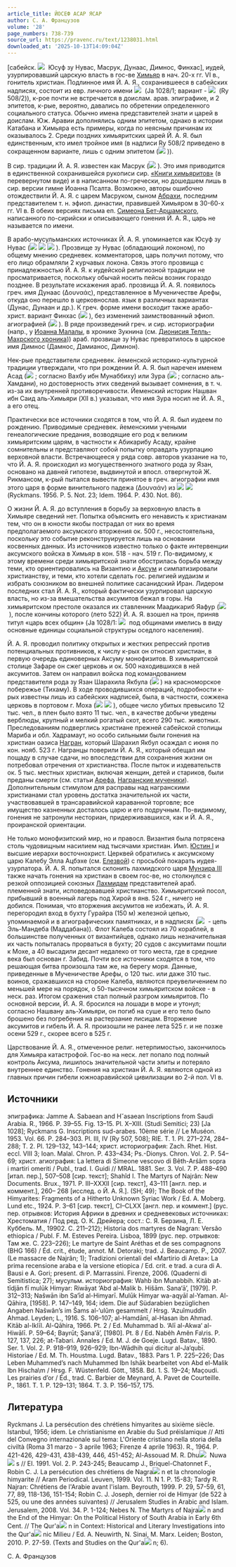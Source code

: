 ```yaml
---
article_title: ЙОСЕФ АСАР ЯСАР
author: С. А. Французов
volume: '28'
page_numbers: 738-739
source_url: https://pravenc.ru/text/1238031.html
downloaded_at: '2025-10-13T14:09:04Z'
---
```


[сабейск. ![](https://pravenc.ru/char/26062/y(w)sfx2fx60sx60rx2fyTx60rx3b/image.png)  Юсуф зу Нувас, Масрук, Дунаас, Димнос, Финхас], иудей, узурпировавший царскую власть в гос-ве [Химьяр](https://pravenc.ru/text/Химьяр.html) в нач. 20-х гг. VI в., гонитель христиан. Подлинное имя Й. А. Я., сохранившееся в сабейских надписях, состоит из евр. личного имени ![](https://pravenc.ru/char/26062/ywsf/image.png)  (Ja 1028/1; вариант - ![](https://pravenc.ru/char/26062/ysf/image.png)  (Ry 508/2)), к-рое почти не встречается в доислам. арав. эпиграфике, и 2 эпитетов, к-рые, вероятно, давались по обретении определенного социального статуса. Обычно имена представителей знати и царей в доислам. Юж. Аравии дополнялись одним эпитетом, однако в истории Катабана и Химьяра есть примеры, когда по неясным причинам их оказывалось 2. Среди поздних химьяритских царей Й. А. Я. был единственным, кто имел тройное имя (в надписи Ry 508/2 приведено в сокращенном варианте, лишь с одним эпитетом (![](https://pravenc.ru/char/26062/ysfx2fx60sx60r/image.png) )).

В сир. традиции Й. А. Я. известен как Масрук (![](https://pravenc.ru/char/26094/x7cNx82pg/image.png) ). Это имя приводится в единственной сохранившейся рукописи сир. [«Книги химьяритов»](<https://pravenc.ru/text/ Книги химьяритов .html>) (в перевернутом виде) и в написанном по-гречески, но дошедшем лишь в сир. версии гимне Иоанна Псалта. Возможно, авторы ошибочно отождествили Й. А. Я. с царем Масруком, сыном [Абрахи](https://pravenc.ru/text/Абрахи.html), последним представителем т. н. эфиоп. династии, правившей Химьяром в 30-60-х гг. VI в. В обеих версиях письма еп. [Симеона Бет-Аршамского](<https://pravenc.ru/text/Симеона Бет-Аршамского.html>), написанного по-сирийски и описывающего гонения Й. А. Я., царь не называется по имени.

В арабо-мусульманских источниках Й. А. Я. упоминается как Юсуф зу Нувас (![](<https://pravenc.ru/char/26272/pAxccxc3 /image.png>) ![](<https://pravenc.ru/char/26272/ xcbg /image.png>) ![](<https://pravenc.ru/char/26272/ xb1mxccxcd/image.png>) ). Прозвище зу Нувас (обладающий локоном), по общему мнению средневек. комментаторов, царь получил потому, что его лицо обрамляли 2 курчавых локона. Связь этого прозвища с принадлежностью Й. А. Я. к иудейской религиозной традиции не просматривается, поскольку обычай носить пейсы возник гораздо позднее. В результате искажения араб. прозвища Й. А. Я. появилось греч. имя Дунаас (Δουναάς), представленное в Мученичестве Арефы, откуда оно перешло в церковнослав. язык в различных вариантах (Дунас, Дунаан и др.). К греч. форме имени восходит также арабо-христ. вариант Финхас (![](https://pravenc.ru/char/26272/pBZxc4xaf/image.png) ), без изменений заимствованный эфиоп. агиографией (![](https://pravenc.ru/char/26110/xffqEU/image.png) ). В ряде произведений греч. и сир. историографии (напр., у [Иоанна Малалы](<https://pravenc.ru/text/ИОАНН МАЛАЛА.html>), в хронике Зукнина (см. [Дионисия Телль-Махрского хроника](<https://pravenc.ru/text/Дионисия Телль-Махрского хроника.html>))) араб. прозвище зу Нувас превратилось в царское имя Димнос (Дамнос, Дамианос, Димнон).

Нек-рые представители средневек. йеменской историко-культурной традиции утверждали, что при рождении Й. А. Я. был наречен именем Асад (![](https://pravenc.ru/char/26272/fxa8mC/image.png) ; согласно Вахбу ибн Мунаббиху) или Зура (![](https://pravenc.ru/char/26272/xd2xa7ik/image.png) ; согласно аль-Хамдани), но достоверность этих сведений вызывает сомнения, в т. ч. из-за их внутренней противоречивости. Йеменский историк Нашван ибн Саид аль-Химьяри (XII в.) указывал, что имя Зура носил не Й. А. Я., а его отец.

Практически все источники сходятся в том, что Й. А. Я. был иудеем по рождению. Приводимые средневек. йеменскими учеными генеалогические предания, возводящие его род к великим химьяритским царям, в частности к Абикарибу Асаду, крайне сомнительны и представляют собой попытку оправдать узурпацию верховной власти. Встречающееся у ряда совр. авторов указание на то, что Й. А. Я. происходил из могущественного знатного рода зу Язан, основано на давней гипотезе, выдвинутой и впосл. отвергнутой Ж. Рикмансом, к-рый пытался вывести принятое в греч. агиографии имя этого царя в форме винительного падежа (Δουναάν) из ![](<https://pravenc.ru/char/26062/dhu /image.png>) ![](<https://pravenc.ru/char/26062/ yazx60an/image.png>)  (Ryckmans. 1956. P. 5. Not. 23; Idem. 1964. P. 430. Not. 86).

О жизни Й. А. Я. до вступления в борьбу за верховную власть в Химьяре сведений нет. Попытка объяснить его ненависть к христианам тем, что он в юности якобы пострадал от них во время предполагаемого аксумского вторжения ок. 500 г., несостоятельна, поскольку это событие реконструируется лишь на основании косвенных данных. Из источников известно только о факте интервенции аксумского войска в Химьяр в кон. 518 - нач. 519 г. По-видимому, к этому времени среди химьяритской знати обострилась борьба между теми, кто ориентировались на Византию и [Аксум](<https://pravenc.ru/text/Аксумское царство.html>) и симпатизировали христианству, и теми, кто хотели сделать гос. религией иудаизм и избрать союзником во внешней политике сасанидский Иран. Лидером последних стал Й. А. Я., который фактически узурпировал царскую власть, но из-за вмешательства аксумитов бежал в горы. На химьяритском престоле оказался их ставленник Маадикариб Яафур (![](https://pravenc.ru/char/26062/Mx7edkrbx2fyx7efr/image.png) ), после кончины которого (лето 522) Й. А. Я. взошел на трон, приняв титул «царь всех общин» (Ja 1028/1: ![](https://pravenc.ru/char/26062/mlkx2fklx2fx60Zx7eb-nx3b/image.png)  под общинами имелись в виду основные единицы социальной структуры оседлого населения).

Й. А. Я. проводил политику открытых и жестких репрессий против потенциальных противников, к числу к-рых он относил христиан, в первую очередь единоверных Аксуму монофизитов. В химьяритской столице Зафаре он сжег церковь и ок. 500 находившихся в ней аксумитов. Затем он направил войска под командованием представителя рода зу Язан Шарахила Якбула (![](https://pravenc.ru/char/26062/ZrHx60lx2fyqbl/image.png) ) на красноморское побережье (Тихаму). В ходе проводившихся операций, подробности к-рых известны лишь из сабейских надписей, была, в частности, сожжена церковь в портовом г. Моха (![](https://pravenc.ru/char/26062/Mh/image.png) ![](https://pravenc.ru/char/26062/w-n/image.png) ), общее число убитых превысило 12 тыс. чел., в плен было взято 11 тыс. чел., в качестве добычи уведены верблюды, крупный и мелкий рогатый скот, всего 290 тыс. животных. Преследованиям подверглись христиане прежней сабейской столицы Мариба и обл. Хадрамаут, но особо сильными были гонения на христиан оазиса [Награн](https://pravenc.ru/text/Награн.html), который Шарахил Якбул осаждал с июня по кон. нояб. 523 г. Награнцы поверили Й. А. Я., который обещал им пощаду в случае сдачи, но впоследствии для сохранения жизни он потребовал отречения от христианства. После пыток и издевательств ок. 5 тыс. местных христиан, включая женщин, детей и стариков, были преданы смерти (см. статьи [Арефа](https://pravenc.ru/text/Арефа.html), [Награнские мученики](<https://pravenc.ru/text/Награнские мученики.html>)). Дополнительным стимулом для расправы над награнскими христианами стал уровень достатка значительной их части, участвовавшей в трансаравийской караванной торговле; все имущество казненных досталось царю и его подручным. По-видимому, гонения не затронули несториан, придерживавшихся, как и Й. А. Я., проиранской ориентации.

Не только монофизитский мир, но и правосл. Византия была потрясена столь чудовищным насилием над тысячами христиан. Имп. [Юстин I](<https://pravenc.ru/text/Юстин I.html>) и высшие иерархи восточнохрист. Церквей обратились к аксумскому царю Калебу Элла Ацбэхе (см. [Елезвой](https://pravenc.ru/text/Елезвой.html)) с просьбой покарать иудея-узурпатора. Й. А. Я. попытался склонить лахмидского царя [Мунзира III](<https://pravenc.ru/text/Мунзир III.html>) также начать гонения на христиан в своем гос-ве, но столкнулся с резкой оппозицией союзных [Лахмидам](https://pravenc.ru/text/Лахмидам.html) представителей араб. племенной знати, исповедовавшей христианство. Химьяритский посол, прибывший в военный лагерь под Хирой в янв. 524 г., ничего не добился. Понимая, что вторжения аксумитов не избежать, Й. А. Я. перегородил вход в бухту Гурайра (150 м) железной цепью, упоминаемой и в агиографических памятниках, и в надписях (![](https://pravenc.ru/char/26062/ssltx2fMdb-n/image.png)  - цепь Эль-Мандеба (Маддабана)). Флот Калеба состоял из 70 кораблей, в большинстве полученных от византийцев, однако лишь незначительная их часть попыталась прорваться в бухту; 20 судов с аксумитами пошли к Мохе, а 40 высадили десант недалеко от того места, где в средние века был основан г. Забид. Почти все источники сходятся в том, что решающая битва произошла там же, на берегу моря. Данные, приведенные в Мученичестве Арефы, о 120 тыс. или даже 310 тыс. воинов, сражавшихся на стороне Калеба, являются преувеличением по меньшей мере на порядок, о 50-тысячном химьяритском войске - в неск. раз. Итогом сражения стал полный разгром химьяритов. По основной версии, Й. А. Я. бросился на лошади в море и утонул; согласно Нашвану аль-Химьяри, он погиб на суше и его тело было брошено без погребения на растерзание лисицам. Вторжение аксумитов и гибель Й. А. Я. произошли не ранее лета 525 г. и не позже осени 529 г., скорее всего в 525 г.

Царствование Й. А. Я., отмеченное религ. нетерпимостью, закончилось для Химьяра катастрофой. Гос-во на неск. лет попало под полный контроль Аксума, лишилось значительной части элиты и потеряло внутреннее единство. Гонения на христиан Й. А. Я. являются одной из главных причин гибели южноаравийской цивилизации во 2-й пол. VI в.

## Источники

эпиграфика: Jamme A. Sabaean and H˘asaean Inscriptions from Saudi Arabia. R., 1966. P. 39–55. Fig. 13–15. Pl. X–XIII. (Studi Semitici; 23) [Ja 1028]; Ryckmans G. Inscriptions sud-arabes. 10ème série // Le Muséon. 1953. Vol. 66. P. 284–303. Pl. III, IV [Ry 507, 508]; RIE. T. 1. Pl. 271–274, 284–288; T. 2. Pl. 129–132, 143–144; христ. историография: Zach. Rhet. Hist. eccl. VIII 3; Ioan. Malal. Chron. P. 433–434; Ps.-Dionys. Chron. Vol. 2. P. 54–69; христ. агиография: La lettera di Simeone vescovo di Bêth-Arśâm sopra i martiri omeriti / Publ., trad. I. Guidi // MRAL. 1881. Ser. 3.
Vol. 7. P. 488–490 [итал. пер.], 507–508 [сир. текст]; Shahîd I. The Martyrs of Najrân: New
Documents. Brux., 1971. P. III–XXXII [сир. текст], 43–111 [англ. пер. и коммент.], 260–
268 [исслед. о Й. А. Я.]. (SH; 49); The Book of the Himyarites: Fragments of a Hitherto
Unknown Syriac Work / Ed. A. Moberg. Lund etc., 1924. P. 3–61 [сир. текст], CI–CLXX [англ. пер. и коммент.] (рус. пер. отрывков: История Африки в древних и средневековых источниках: Хрестоматия / Под ред. О. К. Дрейера; сост.: С. Я. Берзина, Л. Е. Куббель. М., 19902. С. 211–212); Historia dos martyres de
Nagran: Versão ethiopica / Publ. F. M. Esteves Pereira. Lisboa, 1899 (рус. пер. отрывков: Там же. С. 223–226); Le martyre de Saint Aréthas et de ses compagnons (BHG 166) / Éd. crit., étude, annot. M. Detoraki; trad. J. Beaucamp. P., 2007. (Le massacre de Najrân; 1); Tradizioni orientali del «Martirio di Areta»: La prima recensione araba e la versione etiopica / Ed. crit. e trad. a cura di A. Bausi e A. Gori; present.
di P. Marrassini. Firenze, 2006. (Quaderni di Semitistica; 27); мусульм. историография: Wahb ibn Munabbih. Kitāb at-tīdjān fī mulūk
Himyar: Riwāyat ‘Abd al-Мalik b. Hišām. Sana‘ā’, [1979]. P. 312–313; Našwān ibn Sa‘īd
al-Himyarī. Mulūk Himyar wa-aqyāl al-Yaman.
Al-Qāhira, [1958]. P. 147–149, 164; idem. Die auf Südarabien bezüglichen Angaben Našwân’s im Šams al-‘ulûm gesammelt / Hrsg. ‘Azuîmuddîn
Ahmad. Leyden; L., 1916. S. 106–107; al-Hamdānī, al-Hasan ibn Ahmad. Kitāb al-Iklīl. Al-Qāhira, 1966. Pt. 2 / Ed. Muhammad b. ‘Alī al-Akwa‘ al-Hiwālī. P. 59–64; Bayrūt; Şana‘ā’,
[1980]. Pt. 8 / Ed. Nabêh Amên Fa\ris. P. 127, 137, 226; at-Tabari. Annales / Ed. M. J. de Goeje.
Lugd. Batav., 1890. Ser. 1. Vol. 2. P. 918–919, 926–929; Ibn-Wādhih qui dicitur al-Ja‘qubī. Historiae / Ed. M. Th. Houstma. Lugd. Batav., 1883. Pars 1. P. 225–226; Das Leben Muhammed’s nach Muhammed Ibn Ishāk bearbeitet von Abd el-Malik Ibn Hischa\m / Hrsg. F. Wüstenfeld. Gött., 1858. Bd. 1. S. 19–24; Maçoudi. Les prairies d’or / Éd., trad. C. Barbier de Meynard, A. Pavet de Courteille. P., 1861. T. 1. P. 129–131; 1864. T. 3. P. 156–157, 175.

## Литература

Ryckmans J. La persécution des chrétiens himyarites au sixième siècle. Istanbul, 1956; idem. Le christianisme en Arabie du Sud préislamique // Atti del Convegno internazionale sul tema: L'Oriente cristiano nella storia della civiltà (Roma 31 marzo - 3 aprile 1963; Firenze 4 aprile 1963). R., 1964. P. 421-426, 429-431, 438-439, 446, 451-452; Al-Assouad M. R. Dhu![](https://pravenc.ru/char/26150/x5cx5c/image.png)  Nuwa![](https://pravenc.ru/char/26150/x5cx5c/image.png) s // EI. 1991. Vol. 2. P. 243-245; Beaucamp J., Briquel-Chatonnet F., Robin C. J. La persécution des chrétiens de Nagra![](https://pravenc.ru/char/26150/x5cx5c/image.png) n et la chronologie himyarite // Aram Periodical. Leuven, 1999. Vol. 11. N 1. P. 15-83; Tardy R. Najran: Chrétiens de l'Arabie avant l'islam. Beyrouth, 1999. P. 29, 57-59, 61, 77, 89, 118-136, 151-154; Robin C. J. Joseph, dernier roi de Himyar (de 522 à 525, ou une des années suivantes) // Jerusalem Studies in Arabic and Islam. Jerusalem, 2008. Vol. 34. P. 1-124; Nebes N. The Martyrs of Najra![](https://pravenc.ru/char/26150/x5cx5c/image.png) n and the End of the Himyar: On the Political History of South Arabia in Early 6th Cent. // The Qur'a![](https://pravenc.ru/char/26150/x5cx5c/image.png) n in Context: Historical and Literary Investigations into the Qur'a![](https://pravenc.ru/char/26150/x5cx5c/image.png) nic Milieu / Ed. A. Neuwirth, N. Sinai, M. Marx. Leiden; Boston, 2010. P. 27-59. (Texts and Studies on the Qur'a![](https://pravenc.ru/char/26150/x5cx5c/image.png) n; 6).

С. А. Французов
